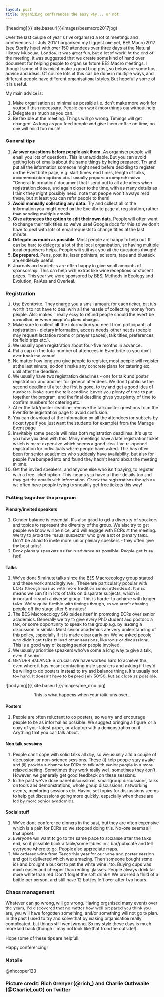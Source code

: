 ```yaml
---
layout: post
title: Organising conferences the easy way... or not
---
```


![headimg]({{ site.baseurl }}/images/besmacro2017.jpg)

Over the last couple of year's I've organised a lot of meetings and conferences. In July 2017 I organised my biggest one yet, BES Macro 2017 (see Storify [here](https://storify.com/sheardcat/bes-macro-2017)) with over 150 attendees over three days at the Natural History Museum, London. It was great fun, but a lot of work! At the end of the meeting, it was suggested that we create some kind of hand over document for helping people to organise future BES Macro meetings. I thought some of this might make a good blog post, so below are some tips, advice and ideas. Of course lots of this can be done in multiple ways, and different people have different organisational styles. But hopefully some of it is useful.

My main advice is:

1. Make organisation as minimal as possible i.e. don't make more work for yourself than necessary. People can work most things out without help.
1. Delegate as much as you can.
1. Be flexible at the meeting. Things will go wrong. Timings will get changed. As long as you feed people and give them coffee on time, no-one will mind too much!

### General tips
1. **Answer questions before people ask them.** As organiser people will email you lots of questions. This is unavoidable. But you can avoid getting lots of emails about the same things by being prepared. Try and put all the information someone might need before deciding to register on the Eventbrite page, e.g. start times, end times, length of talks, accommodation options etc. I usually prepare a comprehensive "General Information" document that I send out to all attendees when registration closes, and again closer to the time, with as many details as I think they might possibly need. note that people won't always read these, but at least you can refer people to them!
2. **Avoid manually collecting any data.** Try and collect all of the information you might need on the Eventbrite page at registration, rather than sending multiple emails.
3. **Give attendees the option to edit their own data**. People will often want to change their talk titles so we've used Google docs for this so we don't have to deal with lots of email requests to change titles at the last minute.
4. **Delegate as much as possible**. Most people are happy to help out. It can be hard to delegate a lot of the local organisation, so having multiple local organisers helps. People will still ask you all the questions though!
6. **Be prepared**. Pens, post its, laser pointers, scissors, tape and bluetack are endlessly useful.
1. Journals and societies are often happy to give small amounts of sponsorship. This can help with extras like wine receptions or student prizes. This year we were sponsored by BES, Methods in Ecology and Evolution, PalAss and Overleaf.

### Registration
1. Use Eventbrite. They charge you a small amount for each ticket, but it's worth it to not have to deal with all the hassle of collecting money from people. Also makes it really easy to refund people should the event be cancelled, or when people's plans change.
1. Make sure to collect **all** the information you need from participants at registration - dietary information, access needs, other needs (people may request lactation rooms or prayer spaces), talk titles, preferences for field trips etc.).
1. We usually open registration about four-five months in advance.
1. Put a cap on the total number of attendees in Eventbrite so you don't over book the venue!
1. No matter how long you give people to register, most people will register at the last minute, so don't make any concrete plans for catering etc. until after the deadline.
1. We usually have two registration deadlines - one for talk and poster registration, and another for general attendees. We don't publicise the second deadline til after the first is gone, to try and get a good idea of numbers. Make sure the talk deadline leaves you plenty of time to put together the program, and the final deadline gives you plenty of time to confirm numbers for catering etc.
1. After the talk/poster deadline, remove the talk/poster questions from the EventBrite registration page to avoid confusion.
1. You can download all the information on all the attendees (or subsets by ticket type if you just want the students for example) from the Manage Event page.
1. Inevitably some people will miss both registration deadlines. It's up to you how you deal with this. Many meetings have a late registration ticket which is more expensive which seems a good idea. I've re-opened registration for individuals where people have asked. This has often been for senior academics who suddenly have availability, but also for people I've bumped into and found they hadn't heard about the meeting in time.
1. Get the invited speakers, and anyone else who isn't paying, to register with a free ticket option. This means you have all their details too and they get the emails with information. Check the registrations though as we often have people trying to sneakily get free tickets this way!

### Putting together the program
#### Plenary/invited speakers
1. Gender balance is essential. It's also good to get a diversity of speakers and topics to represent the diversity of the group. We also try to get people we know will be nice, and will engage with ECRs at the meeting. We try to avoid the "usual suspects" who give a lot of plenary talks. Don't be afraid to invite more junior plenary speakers - they often give the best talks! 
1. Book plenary speakers as far in advance as possible. People get busy fast!

#### Talks
1. We've done 5 minute talks since the BES Macroecology group started and these work amazingly well. These are particularly popular with ECRs (though less so with more tradition senior attendees). It also means we can fit in lots of talks on disparate subjects, which is important in such a diverse group. This is harder to achieve with longer talks. We're quite flexible with timings though, so we aren't chasing people off the stage after 5 minutes!
1. The BES Macroecology SIG prides itself in promoting ECRs over senior academics. Generally we try to give every PhD student and postdoc a talk, or some opportunity to speak to the group e.g. by leading a discussion or similar. Most senior academics are very understanding of this policy, especially if it is made clear early on. We've asked people who didn't get talks to lead other sessions, like tools or discussions. This is a good way of keeping senior people involved.
1. We usually prioritise speakers who've come a long way to give a talk, even if senior.
1. GENDER BALANCE is crucial. We have worked hard to achieve this, even where it has meant contacting male speakers and asking if they'd be willing to do posters instead to try and balance things. It's usually not too hard. It doesn't have to be precisely 50:50, but as close as possible.

![bodyimg]({{ site.baseurl }}/images/me_dino.jpg)
<center>This is what happens when your talk runs over...</center>

#### Posters
1. People are often reluctant to do posters, so we try and encourage people to be as informal as possible. We suggest bringing a figure, or a copy of your latest paper, or a laptop with a demonstration on it. Anything that you can talk about.

#### Non talk sessions
1. People can't cope with solid talks all day, so we usually add a couple of discussion, or non-science sessions. These (i) help people stay awake and (ii) provide a chance for ECRs to talk with senior people in a more relaxed setting. Sometimes they work really well, sometimes they don't. However, we generally get good feedback on these sessions.
1. In the past we've done panel discussions, small group discussions, talks on tools and demonstrations, whole group discussions, networking events, mentoring sessions etc. Having set topics for discussions seems to help get discussions going more quickly, especially when these are led by more senior academics.

#### Social stuff
1. We've done conference dinners in the past, but they are often expensive which is a pain for ECRs so we stopped doing this. No-one seems all that upset.
1. Everyone will want to go to the same place to socialise after the talks end, so if possible book a table/some tables in a bar/pub/cafe and tell everyone where to go. People also appreciate maps.
1. We ordered wine from Tesco this year for our wine and poster session and got it delivered which was amazing. Then someone bought some ice and brought a bucket to put the white wine into. Buying cups was much easier and cheaper than renting glasses. People always drink far more white than red. Don't forget the soft drinks! We ordered a third of a bottle per person, and still have 12 bottles left over after two hours.

### Chaos management
Whatever can go wrong, will go wrong. Having organised many events over the years, I'd discovered that no matter how well prepared you think you are, you will have forgotten something, and/or something will not go to plan. In the past I used to try and solve that by making organisation really complicated, but things still went wrong. So my style these days is much more laid back (though it may not look like that from the outside!). 

Hope some of these tips are helpful!

Happy conferencing!

### Natalie 
@nhcooper123

### Picture credit: Rich Grenyer (@rich_) and Charlie Outhwaite (@CharlieLouO) on Twitter